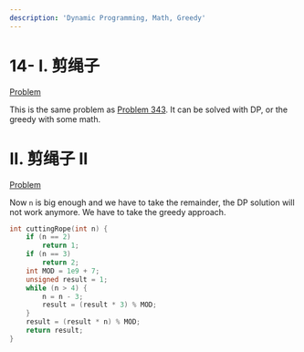 ```yaml
---
description: 'Dynamic Programming, Math, Greedy'
---
```


# 14- I. 剪绳子

[Problem](https://leetcode-cn.com/problems/jian-sheng-zi-lcof/)

This is the same problem as [Problem 343](../LeetCode/343-Integer-Break.md). It can be solved with DP, or the greedy with some math.

# II. 剪绳子 II

[Problem](https://leetcode-cn.com/problems/jian-sheng-zi-ii-lcof/)

Now `n` is big enough and we have to take the remainder, the DP solution will not work anymore. We have to take the greedy approach.

```cpp
int cuttingRope(int n) {
    if (n == 2)
        return 1;
    if (n == 3)
        return 2;
    int MOD = 1e9 + 7;
    unsigned result = 1;
    while (n > 4) {
        n = n - 3;
        result = (result * 3) % MOD;
    }
    result = (result * n) % MOD;
    return result;
}
```
